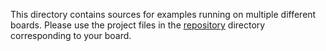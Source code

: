 This directory contains sources for examples running on multiple different
boards. Please use the project files in the [repository](../) directory
corresponding to your board.

